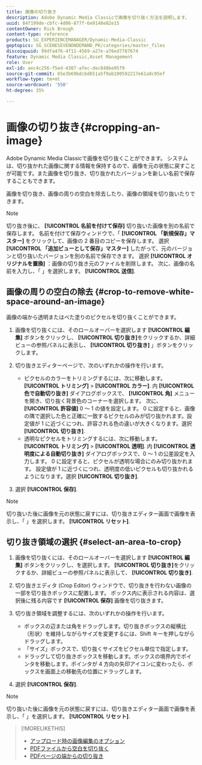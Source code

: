 ```yaml
---
title: 画像の切り抜き
description: Adobe Dynamic Media Classicで画像を切り抜く方法を説明します。
uuid: 84f199de-cbfc-4d06-877f-6e9148e82e15
contentOwner: Rick Brough
content-type: reference
products: SG_EXPERIENCEMANAGER/Dynamic-Media-Classic
geptopics: SG_SCENESEVENONDEMAND_PK/categories/master_files
discoiquuid: 99dfa476-4f11-4569-a27e-a76ed7787674
feature: Dynamic Media Classic,Asset Management
role: User
exl-id: aec4c256-f5ed-4307-afec-dec848be95f9
source-git-commit: 65e3b69bdcbd651a5f9ab100592217e61a8c05ef
workflow-type: tm+mt
source-wordcount: '550'
ht-degree: 35%

---
```


# 画像の切り抜き{#cropping-an-image}

Adobe Dynamic Media Classicで画像を切り抜くことができます。 システムは、切り抜かれた画像に関する情報を保持するので、画像を元の状態に戻すことが可能です。また画像を切り抜き、切り抜かれたバージョンを新しい名前で保存することもできます。

画像を切り抜き、画像の周りの空白を除去したり、画像の領域を切り抜いたりできます。

>[!NOTE]
>
>切り抜き後に、 **[!UICONTROL 名前を付けて保存]** 切り抜いた画像を別の名前で保存します。 名前を付けて保存ウィンドウで、「 **[!UICONTROL 「新規保存」マスター]** をクリックして、画像の 2 番目のコピーを保存します。 選択 **[!UICONTROL 「追加ビューとして保存」マスター]** したがって、元のバージョンと切り抜いたバージョンを別の名前で保存できます。 選択 **[!UICONTROL オリジナルを置換]** ：画像の切り抜き元のファイルを削除します。 次に、画像の名前を入力し、「 」を選択します。 **[!UICONTROL 送信]**.

## 画像の周りの空白の除去 {#crop-to-remove-white-space-around-an-image}

画像の端から透明またはべた塗りのピクセルを切り抜くことができます。

1. 画像を切り抜くには、そのロールオーバーを選択します **[!UICONTROL 編集]** ボタンをクリックし、 **[!UICONTROL 切り抜き]**&#x200B;をクリックするか、詳細ビューの参照パネルに表示し、 **[!UICONTROL 切り抜き]** 」ボタンをクリックします。
1. 切り抜きエディターページで、次のいずれかの操作を行います。

   * ピクセルのカラーをトリミングするには、次に移動します。 **[!UICONTROL トリミング]** > **[!UICONTROL カラー]**. 内 **[!UICONTROL 色で自動切り抜き]** ダイアログボックスで、 **[!UICONTROL 角]** メニューを開き、切り抜く背景色のコーナーを選択します。 次に、 **[!UICONTROL 許容値]** 0 ～ 1 の値を設定します。 0 に設定すると、画像の隅で選択した色と正確に一致するピクセルのみが切り抜かれます。設定値が 1 に近づくにつれ、許容される色の違いが大きくなります。選択 **[!UICONTROL 切り抜き]**.
   * 透明なピクセルをトリミングするには、次に移動します。 **[!UICONTROL トリミング]** > **[!UICONTROL 透明]**. 内 **[!UICONTROL 透明度による自動切り抜き]** ダイアログボックスで、0 ～ 1 の公差設定を入力します。 0 に設定すると、ピクセルが透明な場合にのみ切り抜かれます。 設定値が 1 に近づくにつれ、透明度の低いピクセルも切り抜かれるようになります。選択 **[!UICONTROL 切り抜き]**.

1. 選択 **[!UICONTROL 保存]**.

>[!NOTE]
>
>切り抜いた後に画像を元の状態に戻すには、切り抜きエディター画面で画像を表示し、「 」を選択します。 **[!UICONTROL リセット]**.

## 切り抜き領域の選択 {#select-an-area-to-crop}

1. 画像を切り抜くには、そのロールオーバーを選択します **[!UICONTROL 編集]** ボタンをクリックし、を選択します。 **[!UICONTROL 切り抜き]**&#x200B;をクリックするか、詳細ビューの参照パネルに表示して、 **[!UICONTROL 切り抜き]**.

1. 切り抜きエディタ (Crop Editor) ウィンドウで、切り抜きを行わない画像の一部を切り抜きボックスに配置します。 ボックス内に表示される内容は、選択後に残る内容です **[!UICONTROL 保存]** 画像を切り抜きます。
1. 切り抜き領域を調整するには、次のいずれかの操作を行います。

   * ボックスの辺または角をドラッグします。切り抜きボックスの縦横比（形状）を維持しながらサイズを変更するには、Shift キーを押しながらドラッグします。
   * 「サイズ」ボックスで、切り抜くサイズをピクセル単位で指定します。
   * ドラッグして切り抜きボックスを移動します。ボックスの境界内でポインタを移動します。ポインタが 4 方向の矢印アイコンに変わったら、ボックスを画面上の移動先の位置にドラッグします。

1. 選択 **[!UICONTROL 保存]**.

>[!NOTE]
>
>切り抜いた後に画像を元の状態に戻すには、切り抜きエディター画面で画像を表示し、「 」を選択します。 **[!UICONTROL リセット]**.

>[!MORELIKETHIS]
>
>* [アップロード時の画像編集のオプション](image-editing-options-upload.md#image-editing-options-at-upload)
>* [PDFファイルから空白を切り抜く](pdfs.md#cropping_white_space_from_a_pdf_file)
>* [PDFページの端からの切り抜き](pdfs.md#cropping_from_the_sides_of_pdf_pages)

